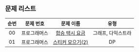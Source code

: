 ## 문제 리스트

|          순번          |       문제 번호         |        문제 이름         |        유형         |
| :-----: | :-----: | :-----: | :-----: | 
| 00 | 프로그래머스 | <a href="https://school.programmers.co.kr/learn/courses/30/lessons/72413">합승 택시 요금</a> | 그래프, 다익스트라 |
| 01 | 프로그래머스 | <a href="https://school.programmers.co.kr/learn/courses/30/lessons/12971">스티커 모으기(2)</a> | DP |